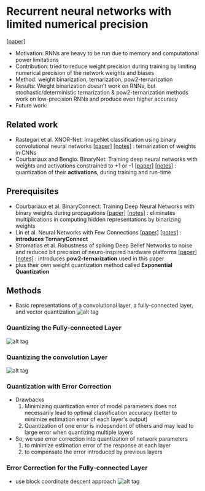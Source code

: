 # Recurrent neural networks with limited numerical precision
[[paper]](https://arxiv.org/pdf/1608.06902v1.pdf)

* Motivation: RNNs are heavy to be run due to memory and computational power limitations
* Contribution: tried to reduce weight precision during training by limiting numerical precision of the network weights and biases
* Method: weight binarization, ternarization, pow2-ternarization
* Results: Weight binarization doesn't work on RNNs, but stochastic/deterministic ternarization & pow2-ternarization methods work on
low-precision RNNs and produce even higher accuracy
* Future work: 

## Related work
- Rastegari et al. XNOR-Net: ImageNet classification using binary convolutional neural networks 
[[paper]](https://arxiv.org/pdf/1603.05279v4.pdf) 
[[notes]]() : ternarization of weights in CNNs
- Courbariaux and Bengio. BinaryNet: Training deep neural networks with weights and activations constrained to +1 or -1
[[paper]](https://arxiv.org/pdf/1602.02830v3.pdf) 
[[notes]]() : quantization of their **activations**, during training and run-time

## Prerequisites
- Courbariaux et al. BinaryConnect: Training Deep Neural Networks with binary weights during propagations 
[[paper]](https://arxiv.org/pdf/1511.00363v3.pdf) 
[[notes]]() : eliminates multiplications in computing hidden representations by binarizing weights
- Lin et al. Neural Networks with Few Connections 
[[paper]](https://arxiv.org/pdf/1510.03009v3.pdf) 
[[notes]](https://github.com/mjc92/studies/blob/master/notes/Neural_networks_with_few_multiplications.md)
: **introduces TernaryConnect**
- Stromatias et al. Robustness of spiking Deep Belief Networks to noise and reduced bit precision of neuro-inspired hardware platforms
 [[paper]](https://arxiv.org/pdf/1608.06902v1.pdf) 
 [[notes]]() : introduces **pow2-ternarization** used in this paper
- plus their own weight quantization method called **Exponential Quantization**

## Methods
- Basic representations of a convolutional layer, a fully-connected layer, and vector quantization
![alt tag](https://github.com/mjc92/studies/blob/master/notes/vector_quantization_cnn.JPG)

### Quantizing the Fully-connected Layer
![alt tag](https://github.com/mjc92/studies/blob/master/notes/vector_quantization_cnn_fc.JPG)

### Quantizing the convolution Layer
![alt tag](https://github.com/mjc92/studies/blob/master/notes/vector_quantization_cnn_conv.JPG)

### Quantization with Error Correction
- Drawbacks
  1. Minimizing quantization error of model parameters does not necessarily lead to optimal classification accuracy
  (better to minimize estimation error of each layer's output)
  2. Quantization of one error is independent of others and may lead to large error when quantizing multiple layers
- So, we use error correction into quantization of network parameters 
  1. to minimize estimation error of the response at each layer
  2. to compensate the error introduced by previous layers

### Error Correction for the Fully-connected Layer
- use block coordinate descent approach
![alt tag](https://github.com/mjc92/studies/blob/master/notes/error_correction.JPG)
